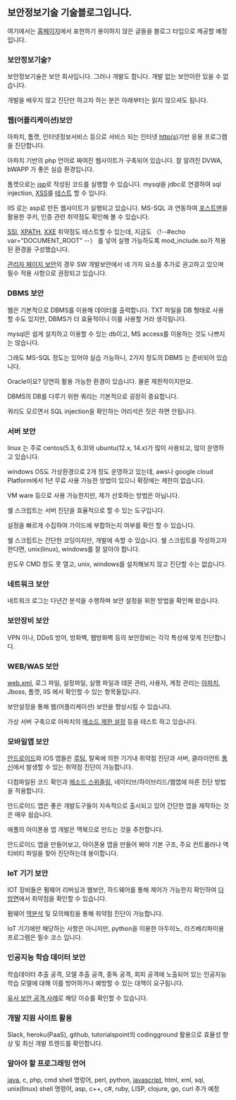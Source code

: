 ## 보안정보기술 기술블로그입니다.

여기에서는  [홈페이지](https://boanit.kr)에서 표현하기 용이하지 않은 글들을 블로그 타입으로 제공할 예정입니다.

### 보안정보기술?

보안정보기술은 보안 회사입니다. 그러나 개발도 합니다. 개발 없는 보안이란 있을 수 없습니다.

개발을 배우지 않고 진단만 하고자 하는 분은 아래부터는 읽지 않으셔도 됩니다.

### 웹(어플리케이션)보안

아파치, 톰캣, 인터넷정보서비스 등으로 서비스 되는 인터넷 [http(s)](./letsencrypt)기반 응용 프로그램을 진단합니다.

아파치 기반의 php 언어로 짜여진 웹사이트가 구축되어 있습니다. 잘 알려진 DVWA, bWAPP 가 좋은 실습 환경입니다.

톰캣으로는 [jsp](./egov)로 작성된 코드를 실행할 수 있습니다. mysql을 jdbc로 연결하여 sql injection, [XSS](./lucy-xss-filter)를 [테스트](./jstl-xss-prevention) 할 수 입니다.

IIS 로는 asp로 만든 웹사이트가 실행되고 있습니다. MS-SQL 과 연동하여 [포스트맨](./postman)을 활용한 쿠키, 인증 관련 취약점도 확인해 볼 수 있습니다.

[SSI](./ssi), [XPATH](./bwapp), [XXE](./xxe) 취약점도 테스트할 수 있는데, 지금도 〈!--#echo var="DOCUMENT_ROOT" --〉 를 넣어 실행 가능하도록 mod_include.so가 적용된 환경을 구성했습니다.

[관리자 페이지 보안](./admin)의 경우 SW 개발보안에서 네 가지 요소를 추가로 권고하고 있으며 필수 적용 사항으로 권장되고 있습니다.

### DBMS 보안

웹은 기본적으로 DBMS를 이용해 데이터를 출력합니다. TXT 파일을 DB 형태로 사용할 수도 있지만, DBMS가 더 효율적이니 이를 사용할 거라 생각됩니다.

mysql은 쉽게 설치하고 이용할 수 있는 db이고, MS access를 이용하는 것도 나쁘지는 않습니다.

그래도 MS-SQL 정도는 있어야 실습 가능하니, 2가지 정도의 DBMS 는 준비되어 있습니다.

Oracle이요? 당연히 활용 가능한 환경이 있습니다. 물론 제한적이지만요.

DBMS의 DB를 다루기 위한 쿼리는 기본적으로 굉장히 중요합니다.

쿼리도 모르면서 SQL injection을 확인하는 어리석은 짓은 하면 안됩니다.

### 서버 보안

linux 는 주로 centos(5.3, 6.3)와 ubuntu(12.x, 14.x)가 많이 사용되고, 많이 운영하고 있습니다.

windows OS도 가상환경으로 2개 정도 운영하고 있는데, aws나 google cloud Platform에서 1년 무료 사용 가능한 방법이 있으니 확장에는 제한이 없습니다.

VM ware 등으로 사용 가능한지만, 제가 선호하는 방법은 아닙니다.

쉘 스크립트는 서버 진단을 효율적으로 할 수 있는 도구입니다.

설정을 빠르게 수집하여 가이드에 부합하는지 여부를 확인 할 수 있습니다.

쉘 스크립트는 간단한 코딩이지만, 개발에 속할 수 있습니다. 쉘 스크립트를 작성하고자 한다면, unix(linux), windows를 잘 알아야 합니다.

윈도우 CMD 창도 못 열고, unix, windows를 설치해보지 않고 진단할 수는 없습니다.

### 네트워크 보안

네트워크 로그는 다년간 분석을 수행하며 보안 설정을 위한 방법을 확인해 왔습니다.

### 보안장비 보안

VPN 이나, DDoS 방어, 방화벽, 웹방화벽 등의 보안장비는 각각 특성에 맞게 진단합니다.

### WEB/WAS 보안

[web.xml](./conf/web), 로그 파일, 설정파일, 실행 파일과 데몬 관리, 사용자, 계정 관리는 [아파치](./apache_header), Jboss, 톰캣, IIS 에서 확인할 수 있는 항목들입니다.

보안설정을 통해 웹(어플리케이션) 보안을 향상시킬 수 있습니다.

가상 서버 구축으로 아파치의 [메소드 제한 설정](./method) 등을 테스트 하고 있습니다.

### 모바일앱 보안

[안드로이드](./android_exported_true)와 IOS 앱들은 [루팅](./android_memorydump), 탈옥에 의한 기기내 취약점 진단과 서버, 클라이언트 [통신](./ssl/pinning)에서 발생할 수 있는 취약점 진단이 가능합니다.

디컴파일된 코드 확인과 [메소드 스위즐링](./cycript), 네이티브/하이브리드/웹앱에 따른 진단 방법을 적용합니다.

안드로이드 앱은 좋은 개발도구들이 지속적으로 출시되고 있어 간단한 앱을 제작하는 것은 매우 쉽습니다.

애플의 아이폰용 앱 개발은 맥북으로 만드는 것을 추천합니다.

안드로이드 앱을 만들어보고, 아이폰용 앱을 만들어 봐야 기본 구조, 주요 컨트롤러나 액티비티 파일을 찾아 진단하는데 용이합니다.

### IoT 기기 보안

IOT 장비들은 펌웨어 리버싱과 웹보안, 하드웨어를 통해 제어가 가능한지 확인하여 [다방면](./conf/ble)에서 취약점을 확인할 수 있습니다.

펌웨어 [역분석](./conf/fmk) 및 모의해킹을 통해 취약점 진단이 가능합니다.

IoT 기기에만 해당하는 사항은 아니지만, python을 이용한 아두이노, 라즈베리파이용 프로그램은 필수 코스 입니다.

### 인공지능 학습 데이터 보안

학습데이터 추출 공격, 모델 추출 공격, 중독 공격, 회피 공격에 노출되어 있는 인공지능 학습 모델에 대해 이를 방어하거나 예방할 수 있는 대책이 요구됩니다.

[유사 보안 공격 사례](./secure/ai)로 해당 이슈를 확인할 수 있습니다.

### 개발 지원 사이트 활용

Slack, heroku(PaaS), github, tutorialspoint의 codingground 활용으로 효율성 향상 및 최신 개발 트렌드를 확인합니다.

### 알아야 할 프로그래밍 언어

[java](./secure/java), c, php, cmd shell 명렁어, perl, python, [javascript](./conf/js), html, xml, sql, unix(linux) shell 명령어, asp, c++, c#, ruby, LISP, clojure, go, curl 추가 예정
